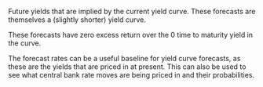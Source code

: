 Future yields that are implied by the current yield curve. These forecasts are themselves a (slightly shorter) yield curve.

These forecasts have zero excess return over the 0 time to maturity yield in the curve.

The forecast rates can be a useful baseline for yield curve forecasts, as these are the yields that are priced in at present. This can also be used to see what central bank rate moves are being priced in and their probabilities.